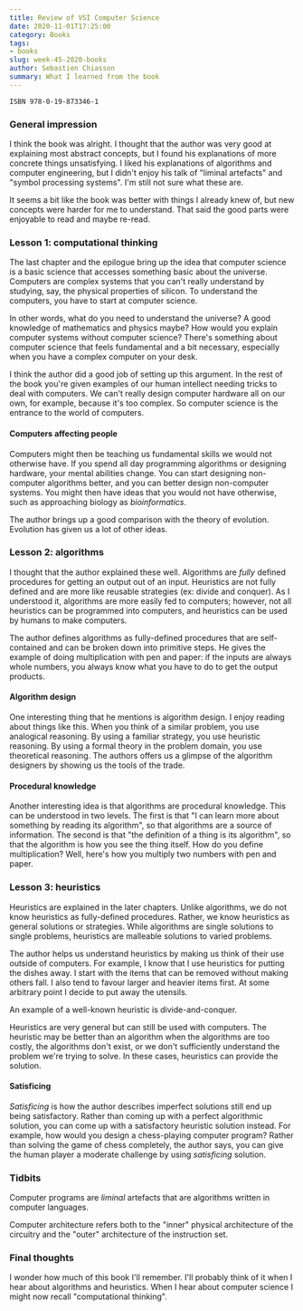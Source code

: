 ```yaml
---
title: Review of VSI Computer Science
date: 2020-11-01T17:25:00
category: Books
tags:
- books
slug: week-45-2020-books
author: Sebastien Chiasson
summary: What I learned from the book
---
```


`ISBN 978-0-19-873346-1`

### General impression

I think the book was alright. I thought that the author was very good at explaining most abstract concepts, but I found his explanations of more concrete things unsatisfying. I liked his explanations of algorithms and computer engineering, but I didn't enjoy his talk of "liminal artefacts" and "symbol processing systems". I'm still not sure what these are.

It seems a bit like the book was better with things I already knew of, but new concepts were harder for me to understand. That said the good parts were enjoyable to read and maybe re-read.

### Lesson 1: computational thinking

The last chapter and the epilogue bring up the idea that computer science is a basic science that accesses something basic about the universe. Computers are complex systems that you can't really understand by studying, say, the physical properties of silicon. To understand the computers, you have to start at computer science.

In other words, what do you need to understand the universe? A good knowledge of mathematics and physics maybe? How would you explain computer systems without computer science? There's something about computer science that feels fundamental and a bit necessary, especially when you have a complex computer on your desk.

I think the author did a good job of setting up this argument. In the rest of the book you're given examples of our human intellect needing tricks to deal with computers. We can't really design computer hardware all on our own, for example, because it's too complex. So computer science is the entrance to the world of computers.

#### Computers affecting people

Computers might then be teaching us fundamental skills we would not otherwise have. If you spend all day programming algorithms or designing hardware, your mental abilities change. You can start designing non-computer algorithms better, and you can better design non-computer systems. You might then have ideas that you would not have otherwise, such as approaching biology as *bioinformatics*.

The author brings up a good comparison with the theory of evolution. Evolution has given us a lot of other ideas.

### Lesson 2: algorithms

I thought that the author explained these well. Algorithms are *fully* defined procedures for getting an output out of an input. Heuristics are not fully defined and are more like reusable strategies (ex: divide and conquer). As I understood it, algorithms are more easily fed to computers; however, not all heuristics can be programmed into computers, and heuristics can be used by humans to make computers.

The author defines algorithms as fully-defined procedures that are self-contained and can be broken down into primitive steps. He gives the example of doing multiplication with pen and paper: if the inputs are always whole numbers, you always know what you have to do to get the output products.

#### Algorithm design

One interesting thing that he mentions is algorithm design. I enjoy reading about things like this. When you think of a similar problem, you use analogical reasoning. By using a familiar strategy, you use heuristic reasoning. By using a formal theory in the problem domain, you use theoretical reasoning. The authors offers us a glimpse of the algorithm designers by showing us the tools of the trade.

#### Procedural knowledge

Another interesting idea is that algorithms are procedural knowledge. This can be understood in two levels. The first is that "I can learn more about something by reading its algorithm", so that algorithms are a source of information. The second is that "the definition of a thing is its algorithm", so that the algorithm is how you see the thing itself. How do you define multiplication? Well, here's how you multiply two numbers with pen and paper.

### Lesson 3: heuristics

Heuristics are explained in the later chapters. Unlike algorithms, we do not know heuristics as fully-defined procedures. Rather, we know heuristics as general solutions or strategies. While algorithms are single solutions to single problems, heuristics are malleable solutions to varied problems.

The author helps us understand heuristics by making us think of their use outside of computers. For example, I know that I use heuristics for putting the dishes away. I start with the items that can be removed without making others fall. I also tend to favour larger and heavier items first. At some arbitrary point I decide to put away the utensils.

An example of a well-known heuristic is divide-and-conquer.

Heuristics are very general but can still be used with computers. The heuristic may be better than an algorithm when the algorithms are too costly, the algorithms don't exist, or we don't sufficiently understand the problem we're trying to solve. In these cases, heuristics can provide the solution.

#### Satisficing

*Satisficing* is how the author describes imperfect solutions still end up being satisfactory. Rather than coming up with a perfect algorithmic solution, you can come up with a satisfactory heuristic solution instead. For example, how would you design a chess-playing computer program? Rather than solving the game of chess completely, the author says, you can give the human player a moderate challenge by using *satisficing* solution.

### Tidbits

Computer programs are *liminal* artefacts that are algorithms written in computer languages.

Computer architecture refers both to the "inner" physical architecture of the circuitry and the "outer" architecture of the instruction set.

### Final thoughts

I wonder how much of this book I'll remember. I'll probably think of it when I hear about algorithms and heuristics. When I hear about computer science I might now recall "computational thinking".
